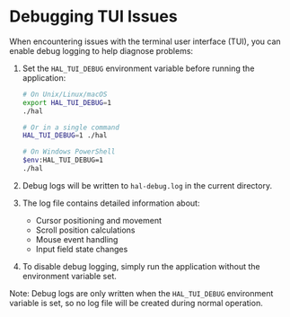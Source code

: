 # Debugging TUI Issues

When encountering issues with the terminal user interface (TUI), you can enable debug logging to help diagnose problems:

1. Set the `HAL_TUI_DEBUG` environment variable before running the application:

   ```bash
   # On Unix/Linux/macOS
   export HAL_TUI_DEBUG=1
   ./hal

   # Or in a single command
   HAL_TUI_DEBUG=1 ./hal

   # On Windows PowerShell
   $env:HAL_TUI_DEBUG=1
   ./hal
   ```

2. Debug logs will be written to `hal-debug.log` in the current directory.

3. The log file contains detailed information about:
   - Cursor positioning and movement
   - Scroll position calculations
   - Mouse event handling
   - Input field state changes

4. To disable debug logging, simply run the application without the environment variable set.

Note: Debug logs are only written when the `HAL_TUI_DEBUG` environment variable is set, so no log file will be created during normal operation. 